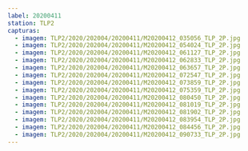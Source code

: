 ```yaml
---
label: 20200411
station: TLP2
capturas:
  - imagem: TLP2/2020/202004/20200411/M20200412_035056_TLP_2P.jpg
  - imagem: TLP2/2020/202004/20200411/M20200412_054024_TLP_2P.jpg
  - imagem: TLP2/2020/202004/20200411/M20200412_061127_TLP_2P.jpg
  - imagem: TLP2/2020/202004/20200411/M20200412_062833_TLP_2P.jpg
  - imagem: TLP2/2020/202004/20200411/M20200412_063657_TLP_2P.jpg
  - imagem: TLP2/2020/202004/20200411/M20200412_072547_TLP_2P.jpg
  - imagem: TLP2/2020/202004/20200411/M20200412_073859_TLP_2P.jpg
  - imagem: TLP2/2020/202004/20200411/M20200412_075359_TLP_2P.jpg
  - imagem: TLP2/2020/202004/20200411/M20200412_080450_TLP_2P.jpg
  - imagem: TLP2/2020/202004/20200411/M20200412_081019_TLP_2P.jpg
  - imagem: TLP2/2020/202004/20200411/M20200412_081902_TLP_2P.jpg
  - imagem: TLP2/2020/202004/20200411/M20200412_083954_TLP_2P.jpg
  - imagem: TLP2/2020/202004/20200411/M20200412_084456_TLP_2P.jpg
  - imagem: TLP2/2020/202004/20200411/M20200412_090733_TLP_2P.jpg
---
```

